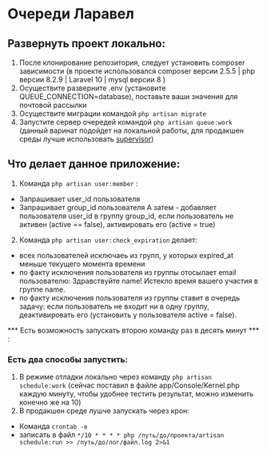 # Очереди Ларавел
## Развернуть проект локально:
1. После клонирование репозитория, следует установить composer зависимости (в проекте использовался composer версии 2.5.5 | php версии 8.2.9 | Laravel 10 | mysql версии 8 )
2. Осуществите разверните .env (установите QUEUE_CONNECTION=database), поставьте ваши значения для почтовой рассылки 
3. Осуществите миграции командой ``` php artisan migrate ```
4. Запустите сервер очередей командой ``` php artisan queue:work ``` (данный варинат подойдет на локальной работы, для продакшен среды лучше использовать 
[supervisor](https://stackoverflow.com/questions/63953381/how-to-use-supervisor-to-process-jobs-in-laravel))

## Что делает данное приложение:
1. Команда ``` php artisan user:member ``` :
* Запрашивает user_id пользователя
* Запрашивает group_id пользователя
А затем - добавляет пользователя user_id в группу group_id, если пользователь не активен (active == false), активировать его (active = true)
2. Команда  ``` php artisan user:check_expiration ``` делает:
* всех пользователей исключаеь из групп, у которых expired_at меньше текущего момента времени
* по факту исключения пользователя из группы отосылает email пользователю: Здравствуйте name! Истекло время вашего участия в группе name.
* по факту исключения пользователя из группы ставит в очередь задачу: если пользователь не входит ни в одну группу, деактивировать его (установить у пользователя active = false).

*** Есть возможность запускать второю команду раз в десять минут *** :
### Есть два способы запустить:
1. В режиме отладки локально через команду ``` php artisan schedule:work ``` (сейчас поставил в файле app/Console/Kernel.php каждую минуту, чтобы удобнее тестить результат, можно изменить конечно же на 10)
2. В продакшен среде лушче запускать через крон:
* Команда ``` crontab -e ```  
* записать в файл ``` */10 * * * * php /путь/до/проекта/artisan schedule:run >> /путь/до/лог/файл.log 2>&1 ```
